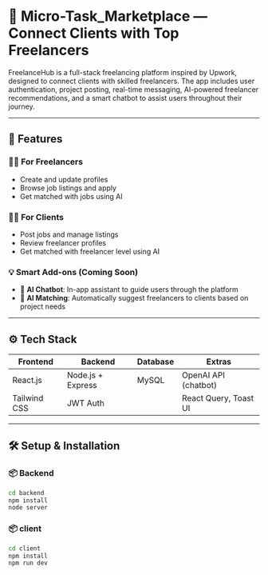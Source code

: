 # 💼 Micro-Task_Marketplace — Connect Clients with Top Freelancers

FreelanceHub is a full-stack freelancing platform inspired by Upwork, designed to connect clients with skilled freelancers. The app includes user authentication, project posting, real-time messaging, AI-powered freelancer recommendations, and a smart chatbot to assist users throughout their journey.

---

## 🚀 Features

### 👨‍💻 For Freelancers
- Create and update profiles
- Browse job listings and apply
- Get matched with jobs using AI

### 👩‍💼 For Clients
- Post jobs and manage listings
- Review freelancer profiles
- Get matched with freelancer level using AI


### 💡 Smart Add-ons (Coming Soon)
- 🤖 **AI Chatbot**: In-app assistant to guide users through the platform
- 🧠 **AI Matching**: Automatically suggest freelancers to clients based on project needs

---

## ⚙️ Tech Stack

| Frontend        | Backend         | Database      | Extras              |
|----------------|-----------------|---------------|---------------------|
| React.js        | Node.js + Express | MySQL         | OpenAI API (chatbot) |
| Tailwind CSS    | JWT Auth        |               | React Query, Toast UI |

---

## 🛠️ Setup & Installation

### 📦 Backend

```bash
cd backend
npm install
node server
```

### 📦 client

```bash
cd client
npm install
npm run dev
